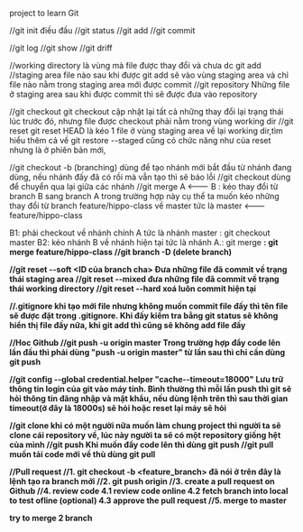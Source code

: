 project to learn Git

//git init
điều đầu 
//git status
//git add
//git commit

//git log
//git show
//git driff

//working directory
là vùng mà file được thay đổi và chưa dc git add
//staging area
file nào sau khi được git add sẽ vào vùng staging area và chỉ file nào nằm trong staging area mới được commit
//git repository
Những file ở staging area sau khi được commit thì sẽ được đưa vào repository

//git checkout
git checkout cập nhật lại tất cả những thay đổi lại trạng thái lúc trước đó, nhưng file được checkout phải nằm trong vùng working dir
//git reset
git reset HEAD <file> là kéo 1 file ở vùng staging area về lại working dir,tìm hiểu thêm cả về git restore --staged <file> cũng có chức năng như của reset nhưng là ở phiên bản mới,

//git checkout -b <branch> (branching)
dùng để tạo nhánh mới bắt đầu từ nhánh đang dùng, nếu nhánh đấy đã có rồi mà vẫn tạo thì sẽ báo lỗi
//git checkout <branch> 
dùng để chuyển qua lại giữa các nhánh
//git merge
A <--- B : kéo thay đổi từ branch B sang branch A 
trong trường hợp này cụ thể ta muốn kéo những thay đổi từ branch feature/hippo-class về master tức là
master <--- feature/hippo-class

B1: phải checkout về nhánh chính A tức là nhánh master : git checkout master
B2: kéo nhánh B về nhánh hiện tại tức là nhánh A.: git merge <B> : git merge feature/hippo-class
//git branch -D <branch> (delete branch)

//git reset --soft <ID của branch cha>
Đưa những file đã commit về trạng thái staging area
//git reset --mixed
đưa những file đã commit về trạng thái working directory
//git reset --hard 
xoá luôn commit hiện tại

//.gitignore
khi tạo mới file nhưng không muốn commit file đấy thì tên file sẽ được đặt trong .gitignore. Khi đấy kiểm tra bằng git status sẽ không hiển thị file đấy nữa, khi git add thì cũng sẽ không add file đấy 

//Hoc Github
//git push -u origin master
Trong trường hợp đẩy code lên lần đầu thì phải dùng "push -u origin master" từ lần sau thì chỉ cần dùng git push

//git config --global credential.helper "cache--timeout=18000"
Lưu trữ thông tin login của git vào máy tính. Bình thường thì mỗi lần push thì git sẽ hỏi thông tin đăng nhập và mật khẩu, nếu dùng lệnh trên thì sau thời gian timeout(ở đây là 18000s) sẽ hỏi hoặc reset lại máy sẽ hỏi

//git clone
khi có một người nữa muốn làm chung project thì người ta sẽ clone cái repository về, lúc này người ta sẽ có một repository giống hệt của mình
//git push
Khi muốn đẩy code lên thì dùng git push
//git pull
muốn tải code mới về thù dùng git pull

//Pull request
//1. git checkout -b <feature_branch>
đã nói ở trên đây là lệnh tạo ra branch mới
//2. git push origin <branch>
//3. create a pull request on Github
//4. review code
	4.1 review code online
	4.2 fetch branch into local to test ofline (optional)
	4.3 approve the pull request
//5. merge to master


try to merge 2 branch


